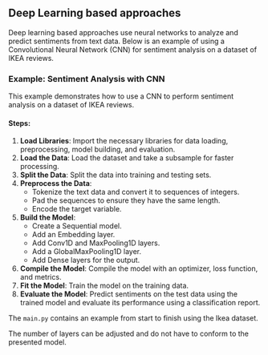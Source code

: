 ## Deep Learning based approaches
Deep learning based approaches use neural networks to analyze and predict sentiments from text data. Below is an example of using a Convolutional Neural Network (CNN) for sentiment analysis on a dataset of IKEA reviews.

### Example: Sentiment Analysis with CNN

This example demonstrates how to use a CNN to perform sentiment analysis on a dataset of IKEA reviews.

#### Steps:

1. **Load Libraries**: Import the necessary libraries for data loading, preprocessing, model building, and evaluation.
2. **Load the Data**: Load the dataset and take a subsample for faster processing.
3. **Split the Data**: Split the data into training and testing sets.
4. **Preprocess the Data**: 
   - Tokenize the text data and convert it to sequences of integers.
   - Pad the sequences to ensure they have the same length.
   - Encode the target variable.
5. **Build the Model**: 
   - Create a Sequential model.
   - Add an Embedding layer.
   - Add Conv1D and MaxPooling1D layers.
   - Add a GlobalMaxPooling1D layer.
   - Add Dense layers for the output.
6. **Compile the Model**: Compile the model with an optimizer, loss function, and metrics.
7. **Fit the Model**: Train the model on the training data.
8. **Evaluate the Model**: Predict sentiments on the test data using the trained model and evaluate its performance using a classification report.

The `main.py` contains an example from start to finish using the Ikea dataset.

The number of layers can be adjusted and do not have to conform to the presented model.